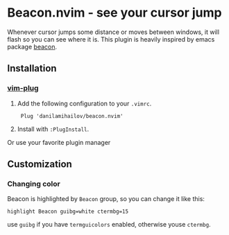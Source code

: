 # Beacon.nvim - see your cursor jump
Whenever cursor jumps some distance or moves between windows, it will flash so you can see where it is. This plugin is heavily inspired by emacs package [beacon](https://github.com/Malabarba/beacon).

## Installation

### [vim-plug](https://github.com/junegunn/vim-plug)
1. Add the following configuration to your `.vimrc`.

        Plug 'danilamihailov/beacon.nvim'

2. Install with `:PlugInstall`.

Or use your favorite plugin manager

## Customization

### Changing color
Beacon is highlighted by `Beacon` group, so you can change it like this:
```viml
highlight Beacon guibg=white ctermbg=15
```
use `guibg` if you have `termguicolors` enabled, otherwise youse `ctermbg`.
